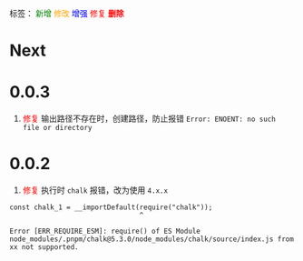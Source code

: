 标签：
<font color=green>新增</font>
<font color=orange>修改</font>
<font color=blue>增强</font>
<font color=red>修复</font>
<font color=red><strong>删除</strong></font>


# Next


# 0.0.3
1. <font color=red>修复</font> 输出路径不存在时，创建路径，防止报错 `Error: ENOENT: no such file or directory`


# 0.0.2
1. <font color=red>修复</font> 执行时 `chalk` 报错，改为使用 `4.x.x`
```
const chalk_1 = __importDefault(require("chalk"));
                                ^

Error [ERR_REQUIRE_ESM]: require() of ES Module node_modules/.pnpm/chalk@5.3.0/node_modules/chalk/source/index.js from xx not supported.
```
